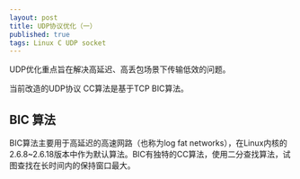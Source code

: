 ```yaml
---
layout: post
title: UDP协议优化（一）
published: true
tags: Linux C UDP socket
---
```


UDP优化重点旨在解决高延迟、高丢包场景下传输低效的问题。

当前改造的UDP协议 CC算法是基于TCP BIC算法。

## BIC 算法

BIC算法主要用于高延迟的高速网路（也称为log fat networks），在Linux内核的2.6.8~2.6.18版本中作为默认算法。BIC有独特的CC算法，使用二分查找算法，试图查找在长时间内的保持窗口最大。

